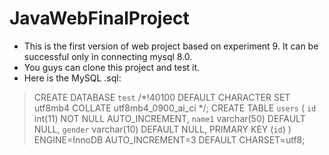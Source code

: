 # JavaWebFinalProject
- This is the first version of web project based on experiment 9. It can be successful only in connecting mysql 8.0.
- You guys can clone this project and test it.
- Here is the MySQL .sql:
>CREATE DATABASE `test` 
>/*!40100 DEFAULT CHARACTER SET utf8mb4 COLLATE utf8mb4_0900_ai_ci */;
>CREATE TABLE `users` (
 > `id` int(11) NOT NULL AUTO_INCREMENT,
  >`name1` varchar(50) DEFAULT NULL,
  >`gender` varchar(10) DEFAULT NULL,
  >PRIMARY KEY (`id`)
>) ENGINE=InnoDB AUTO_INCREMENT=3 DEFAULT CHARSET=utf8;
